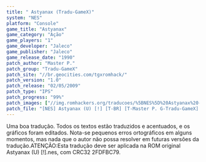 ```yaml
---
title: " Astyanax (Tradu-GameX)"
system: "NES"
platform: "Console"
game_title: "Astyanax"
game_category: "Ação"
game_players: "1"
game_developer: "Jaleco"
game_publisher: "Jaleco"
game_release_date: "1990"
patch_author: "Master P."
patch_group: "Tradu-GameX"
patch_site: "//br.geocities.com/tgxromhack/"
patch_version: "1.0"
patch_release: "02/05/2009"
patch_type: "IPS"
patch_progress: "99%"
patch_images: ["//img.romhackers.org/traducoes/%5BNES%5D%20Astyanax%20-%20Tradu-GameX%20-%201.png","//img.romhackers.org/traducoes/%5BNES%5D%20Astyanax%20-%20Tradu-GameX%20-%202.png","//img.romhackers.org/traducoes/%5BNES%5D%20Astyanax%20-%20Tradu-GameX%20-%203.png"]
patch_file: "[NES] Astyanax (U) [!] [T-BR] [T-Master P. G-Tradu-GameX] [V-1.0 P-99% A-2009].rar"
---
```

Uma boa tradução. Todos os textos estão traduzidos e acentuados, e os gráficos foram editados. Nota-se pequenos erros ortográficos em alguns momentos, mas nada que o autor não possa resolver em futuras versões da tradução.ATENÇÃO:Esta tradução deve ser aplicada na ROM original Astyanax (U) [!].nes, com CRC32 2FDFBC79.